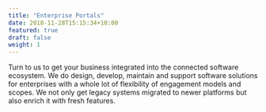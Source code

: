 ```yaml
---
title: "Enterprise Portals"
date: 2018-11-28T15:15:34+10:00
featured: true
draft: false
weight: 1
---
```


Turn to us to get your business integrated into the connected software ecosystem.
We do design, develop, maintain and support software solutions for enterprises with a
whole lot of flexibility of engagement models and scopes. We not only get legacy systems migrated
to newer platforms but also enrich it with fresh features.
